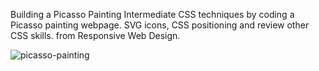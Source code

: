 Building a Picasso Painting
Intermediate CSS techniques by coding a Picasso painting webpage.
SVG icons, CSS positioning and review other CSS skills.
from Responsive Web Design.


![picasso-painting](https://user-images.githubusercontent.com/93895982/209470263-af257fb6-d4d8-4050-abb2-e872b9fb5ffa.png)
